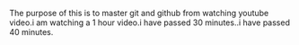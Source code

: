 The purpose of this is to master git and github from watching youtube video.i am watching a 1 hour video.i have passed 30 minutes..i have passed 40 minutes.